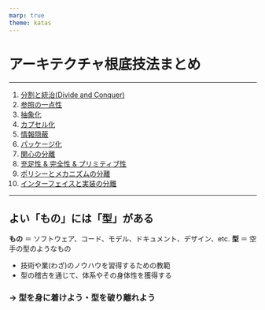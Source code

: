 ```yaml
---
marp: true
theme: katas
---
```

<!-- 
size: 16:9
paginate: true
-->
<!-- header: 勉強会#-->

# アーキテクチャ根底技法まとめ

---

1. [分割と統治(Divide and Conquer)](./02-divide_and_conquer.md)
1. [参照の一点性](./07-single_point_of_reference.md)
1. [抽象化](./12-abstraction.md)
1. [カプセル化](./13-encapsulation_infohiding_pkg.md)
1. [情報隠蔽](./13-encapsulation_infohiding_pkg.md)
1. [パッケージ化](./13-encapsulation_infohiding_pkg.md)
1. [関心の分離](./14-separation_of_concerns.md)
1. [充足性 & 完全性 & プリミティブ性](./15-suff_comp_prim.md)
1. [ポリシーとメカニズムの分離](01-basics/16-segmentation_principles.md)
1. [インターフェイスと実装の分離](01-basics/16-segmentation_principles.md)

---

## よい「もの」には「型」がある

**もの** ＝ ソフトウェア、コード、モデル、ドキュメント、デザイン、etc.
**型** ＝ 空手の型のようなもの

* 技術や業(わざ)のノウハウを習得するための教範
* 型の稽古を通じて、体系やその身体性を獲得する

<!-- https://10mtv.jp/pc/column/article.php?column_article_id=3186 -->
<!-- もともと武道の「型」は､その武道が伝えたい叡智､すなわち技術や業のノウハウなどを修行者（学習者）が習得するために使用された教範 -->
<!-- 型とは､いくつかの動作を組み合わせたもの。一連の想定の下での動作や姿勢が設定されている。学習者は「型」を通じて稽古を重ねることによってそれぞれの「型」そのものを学び､体系を把握するとともに型体系が要求する身体を獲得するに至る。 -->

### → 型を身に着けよう・型を破り離れよう